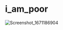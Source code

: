 # i_am_poor

![Screenshot_1671186904](https://user-images.githubusercontent.com/65503195/208093008-b47e88c1-5dc7-4296-9995-3f25c369b402.png)
